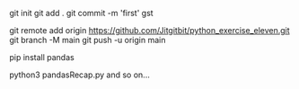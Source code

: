 git init
git add .
git commit -m 'first'
gst

git remote add origin https://github.com/Jitgitbit/python_exercise_eleven.git
git branch -M main
git push -u origin main


pip install pandas

python3 pandasRecap.py
and so on...